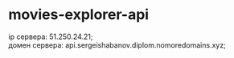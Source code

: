 # movies-explorer-api


ip сервера: 51.250.24.21;<br>
домен сервера: api.sergeishabanov.diplom.nomoredomains.xyz;

